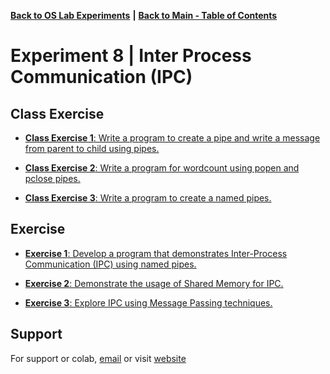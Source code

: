 [**Back to OS Lab Experiments**](https://github.com/xanderbilla/LPU-Academics/tree/main/blob/CSE325/CSE325.md) **|** [**Back to Main - Table of Contents**](https://github.com/xanderbilla/LPU-Academics/blob/main/README.md)

# Experiment 8 |  Inter Process Communication (IPC)

## Class Exercise

- [**Class Exercise 1**: Write a program to create a pipe and write a message from parent to child using pipes.](https://github.com/xanderbilla/LPU-Academics/blob/main/CSE%20325%20-%20OS%20LAB/Experiment%208/Practice_1_pipesIPC.c)

- [**Class Exercise 2**: Write a program for wordcount using popen and pclose pipes.](https://github.com/xanderbilla/LPU-Academics/blob/main/CSE%20325%20-%20OS%20LAB/Experiment%208/Practice_2_pipesPOpen.c)

- [**Class Exercise 3**: Write a program to create a named pipes.](https://github.com/xanderbilla/LPU-Academics/blob/main/CSE%20325%20-%20OS%20LAB/Experiment%208/Practice_3_pipesNamedPipe.c)

## Exercise

- [**Exercise 1**: Develop a program that demonstrates Inter-Process Communication (IPC) using
named pipes.](https://github.com/xanderbilla/LPU-Academics/blob/main/CSE%20325%20-%20OS%20LAB/Experiment%208/Exercise_1.c)

- [**Exercise 2**: Demonstrate the usage of Shared Memory for IPC.](https://github.com/xanderbilla/LPU-Academics/blob/main/CSE%20325%20-%20OS%20LAB/Experiment%208/Exercise_2.c)

- [**Exercise 3**: Explore IPC using Message Passing techniques.](https://github.com/xanderbilla/LPU-Academics/blob/main/CSE%20325%20-%20OS%20LAB/Experiment%208/Exercise_3.c)

## Support

For support or colab, [email](mailto:dev.xanderbilla@gmail.com) or visit [website](https://xanderbilla.com)
